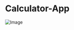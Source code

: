 # Calculator-App

![Image](https://github.com/user-attachments/assets/b4fde678-8399-4ad4-b5fa-1aaa083cb64e)
